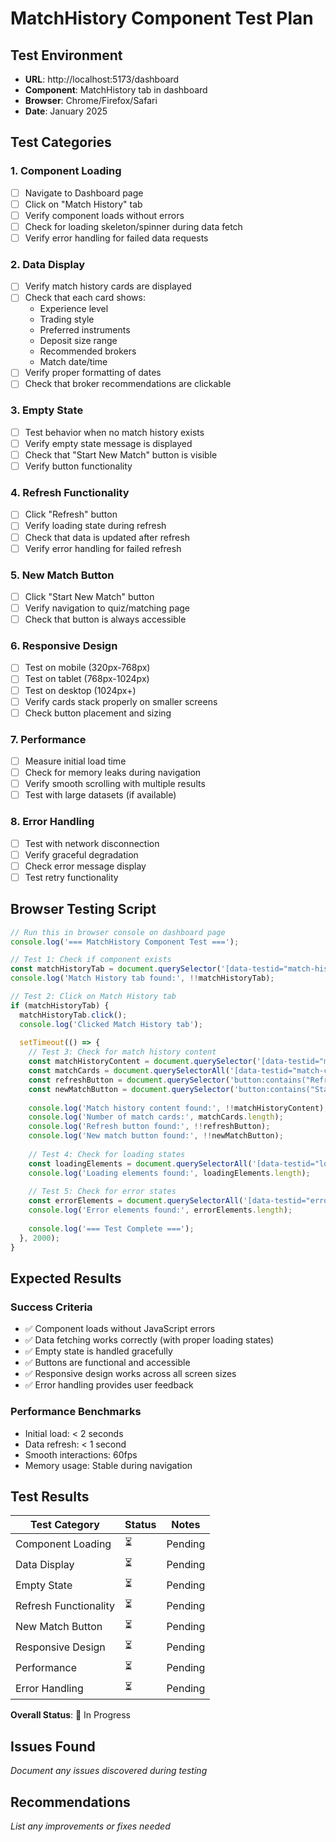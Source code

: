 # MatchHistory Component Test Plan

## Test Environment
- **URL**: http://localhost:5173/dashboard
- **Component**: MatchHistory tab in dashboard
- **Browser**: Chrome/Firefox/Safari
- **Date**: January 2025

## Test Categories

### 1. Component Loading
- [ ] Navigate to Dashboard page
- [ ] Click on "Match History" tab
- [ ] Verify component loads without errors
- [ ] Check for loading skeleton/spinner during data fetch
- [ ] Verify error handling for failed data requests

### 2. Data Display
- [ ] Verify match history cards are displayed
- [ ] Check that each card shows:
  - Experience level
  - Trading style
  - Preferred instruments
  - Deposit size range
  - Recommended brokers
  - Match date/time
- [ ] Verify proper formatting of dates
- [ ] Check that broker recommendations are clickable

### 3. Empty State
- [ ] Test behavior when no match history exists
- [ ] Verify empty state message is displayed
- [ ] Check that "Start New Match" button is visible
- [ ] Verify button functionality

### 4. Refresh Functionality
- [ ] Click "Refresh" button
- [ ] Verify loading state during refresh
- [ ] Check that data is updated after refresh
- [ ] Verify error handling for failed refresh

### 5. New Match Button
- [ ] Click "Start New Match" button
- [ ] Verify navigation to quiz/matching page
- [ ] Check that button is always accessible

### 6. Responsive Design
- [ ] Test on mobile (320px-768px)
- [ ] Test on tablet (768px-1024px)
- [ ] Test on desktop (1024px+)
- [ ] Verify cards stack properly on smaller screens
- [ ] Check button placement and sizing

### 7. Performance
- [ ] Measure initial load time
- [ ] Check for memory leaks during navigation
- [ ] Verify smooth scrolling with multiple results
- [ ] Test with large datasets (if available)

### 8. Error Handling
- [ ] Test with network disconnection
- [ ] Verify graceful degradation
- [ ] Check error message display
- [ ] Test retry functionality

## Browser Testing Script

```javascript
// Run this in browser console on dashboard page
console.log('=== MatchHistory Component Test ===');

// Test 1: Check if component exists
const matchHistoryTab = document.querySelector('[data-testid="match-history-tab"], [role="tab"]:nth-child(3)');
console.log('Match History tab found:', !!matchHistoryTab);

// Test 2: Click on Match History tab
if (matchHistoryTab) {
  matchHistoryTab.click();
  console.log('Clicked Match History tab');
  
  setTimeout(() => {
    // Test 3: Check for match history content
    const matchHistoryContent = document.querySelector('[data-testid="match-history-content"]');
    const matchCards = document.querySelectorAll('[data-testid="match-card"]');
    const refreshButton = document.querySelector('button:contains("Refresh")');
    const newMatchButton = document.querySelector('button:contains("Start New Match")');
    
    console.log('Match history content found:', !!matchHistoryContent);
    console.log('Number of match cards:', matchCards.length);
    console.log('Refresh button found:', !!refreshButton);
    console.log('New match button found:', !!newMatchButton);
    
    // Test 4: Check for loading states
    const loadingElements = document.querySelectorAll('[data-testid="loading"], .animate-pulse');
    console.log('Loading elements found:', loadingElements.length);
    
    // Test 5: Check for error states
    const errorElements = document.querySelectorAll('[data-testid="error"], .text-red-500');
    console.log('Error elements found:', errorElements.length);
    
    console.log('=== Test Complete ===');
  }, 2000);
}
```

## Expected Results

### Success Criteria
- ✅ Component loads without JavaScript errors
- ✅ Data fetching works correctly (with proper loading states)
- ✅ Empty state is handled gracefully
- ✅ Buttons are functional and accessible
- ✅ Responsive design works across all screen sizes
- ✅ Error handling provides user feedback

### Performance Benchmarks
- Initial load: < 2 seconds
- Data refresh: < 1 second
- Smooth interactions: 60fps
- Memory usage: Stable during navigation

## Test Results

| Test Category | Status | Notes |
|---------------|--------|---------|
| Component Loading | ⏳ | Pending |
| Data Display | ⏳ | Pending |
| Empty State | ⏳ | Pending |
| Refresh Functionality | ⏳ | Pending |
| New Match Button | ⏳ | Pending |
| Responsive Design | ⏳ | Pending |
| Performance | ⏳ | Pending |
| Error Handling | ⏳ | Pending |

**Overall Status**: 🔄 In Progress

## Issues Found

*Document any issues discovered during testing*

## Recommendations

*List any improvements or fixes needed*